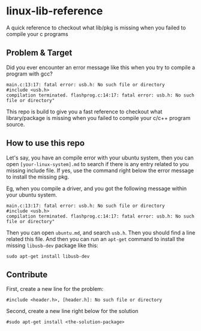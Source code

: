 # linux-lib-reference

A quick reference to checkout what lib/pkg is missing when you failed to compile your c programs

## Problem & Target

Did you ever encounter an error message like this when you try to compile a program with gcc? 

    main.c:13:17: fatal error: usb.h: No such file or directory  
    #include <usb.h>
    compilation terminated. flashprog.c:14:17: fatal error: usb.h: No such file or directory"

This repo is build to give you a fast reference to checkout what library/package is missing when you failed to compile your c/c++ program source.

## How to use this repo

Let's say, you have an compile error with your ubuntu system, then you can open `[your-linux-system].md` to search if there is any entry related to you missing include file. If yes, use the command right below the error message to install the missing pkg.

Eg, when you compile a driver, and you got the following message within your ubuntu system.

    main.c:13:17: fatal error: usb.h: No such file or directory  
    #include <usb.h>
    compilation terminated. flashprog.c:14:17: fatal error: usb.h: No such file or directory"

Then you can open `ubuntu.md`, and search `usb.h`. Then you should find a line related this file. And then you can run an `apt-get` command to install the missing `libusb-dev` package like this:

    sudo apt-get install libusb-dev

## Contribute

First, create a new line for the problem:

    #include <header.h>, [header.h]: No such file or directory
    
Second, create a new line right below for the solution

    #sudo apt-get install <the-solution-package>

